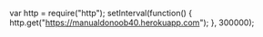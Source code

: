 var http = require("http");
setInterval(function() {
    http.get("https://manualdonoob40.herokuapp.com");
}, 300000);
